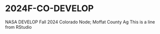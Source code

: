 # 2024F-CO-DEVELOP
NASA DEVELOP Fall 2024 Colorado Node; Moffat County Ag
This is a line from RStudio

